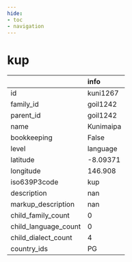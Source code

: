 ```yaml
---
hide:
- toc
- navigation
---
```

# kup
|                      | info      |
|:---------------------|:----------|
| id                   | kuni1267  |
| family_id            | goil1242  |
| parent_id            | goil1242  |
| name                 | Kunimaipa |
| bookkeeping          | False     |
| level                | language  |
| latitude             | -8.09371  |
| longitude            | 146.908   |
| iso639P3code         | kup       |
| description          | nan       |
| markup_description   | nan       |
| child_family_count   | 0         |
| child_language_count | 0         |
| child_dialect_count  | 4         |
| country_ids          | PG        |